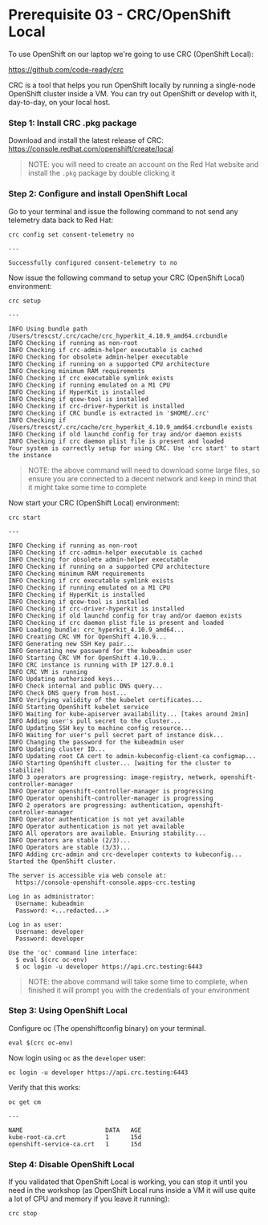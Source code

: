 # Prerequisite 03 - CRC/OpenShift Local

To use OpenShift on our laptop we're going to use CRC (OpenShift Local):

https://github.com/code-ready/crc

CRC is a tool that helps you run OpenShift locally by running a single-node OpenShift cluster inside a VM. You can try out OpenShift or develop with it, day-to-day, on your local host.

### Step 1: Install CRC .pkg package 

Download and install the latest release of CRC:
https://console.redhat.com/openshift/create/local

> NOTE: you will need to create an account on the Red Hat website and install the `.pkg` package by double clicking it

### Step 2: Configure and install OpenShift Local

Go to your terminal and issue the following command to not send any telemetry data back to Red Hat:

```
crc config set consent-telemetry no

---

Successfully configured consent-telemetry to no
```

Now issue the following command to setup your CRC (OpenShift Local) environment:

```
crc setup

---

INFO Using bundle path /Users/trescst/.crc/cache/crc_hyperkit_4.10.9_amd64.crcbundle 
INFO Checking if running as non-root              
INFO Checking if crc-admin-helper executable is cached 
INFO Checking for obsolete admin-helper executable 
INFO Checking if running on a supported CPU architecture 
INFO Checking minimum RAM requirements            
INFO Checking if crc executable symlink exists    
INFO Checking if running emulated on a M1 CPU     
INFO Checking if HyperKit is installed            
INFO Checking if qcow-tool is installed           
INFO Checking if crc-driver-hyperkit is installed 
INFO Checking if CRC bundle is extracted in '$HOME/.crc' 
INFO Checking if /Users/trescst/.crc/cache/crc_hyperkit_4.10.9_amd64.crcbundle exists 
INFO Checking if old launchd config for tray and/or daemon exists 
INFO Checking if crc daemon plist file is present and loaded 
Your system is correctly setup for using CRC. Use 'crc start' to start the instance
```

> NOTE: the above command will need to download some large files, so ensure you are connected to a decent network and keep in mind that it might take some time to complete

Now start your CRC (OpenShift Local) environment:

```
crc start

---

INFO Checking if running as non-root              
INFO Checking if crc-admin-helper executable is cached 
INFO Checking for obsolete admin-helper executable 
INFO Checking if running on a supported CPU architecture 
INFO Checking minimum RAM requirements            
INFO Checking if crc executable symlink exists    
INFO Checking if running emulated on a M1 CPU     
INFO Checking if HyperKit is installed            
INFO Checking if qcow-tool is installed           
INFO Checking if crc-driver-hyperkit is installed 
INFO Checking if old launchd config for tray and/or daemon exists 
INFO Checking if crc daemon plist file is present and loaded 
INFO Loading bundle: crc_hyperkit_4.10.9_amd64... 
INFO Creating CRC VM for OpenShift 4.10.9...      
INFO Generating new SSH Key pair...               
INFO Generating new password for the kubeadmin user 
INFO Starting CRC VM for OpenShift 4.10.9...      
INFO CRC instance is running with IP 127.0.0.1    
INFO CRC VM is running                            
INFO Updating authorized keys...                  
INFO Check internal and public DNS query...       
INFO Check DNS query from host...                 
INFO Verifying validity of the kubelet certificates... 
INFO Starting OpenShift kubelet service           
INFO Waiting for kube-apiserver availability... [takes around 2min] 
INFO Adding user's pull secret to the cluster...  
INFO Updating SSH key to machine config resource... 
INFO Waiting for user's pull secret part of instance disk... 
INFO Changing the password for the kubeadmin user 
INFO Updating cluster ID...                       
INFO Updating root CA cert to admin-kubeconfig-client-ca configmap... 
INFO Starting OpenShift cluster... [waiting for the cluster to stabilize] 
INFO 3 operators are progressing: image-registry, network, openshift-controller-manager 
INFO Operator openshift-controller-manager is progressing 
INFO Operator openshift-controller-manager is progressing 
INFO 2 operators are progressing: authentication, openshift-controller-manager 
INFO Operator authentication is not yet available 
INFO Operator authentication is not yet available 
INFO All operators are available. Ensuring stability... 
INFO Operators are stable (2/3)...                
INFO Operators are stable (3/3)...                
INFO Adding crc-admin and crc-developer contexts to kubeconfig... 
Started the OpenShift cluster.

The server is accessible via web console at:
  https://console-openshift-console.apps-crc.testing

Log in as administrator:
  Username: kubeadmin
  Password: <...redacted...>

Log in as user:
  Username: developer
  Password: developer

Use the 'oc' command line interface:
  $ eval $(crc oc-env)
  $ oc login -u developer https://api.crc.testing:6443
```

> NOTE: the above command will take some time to complete, when finished it will prompt you with the credentials of your environment

### Step 3: Using OpenShift Local

Configure oc (The openshiftconfig binary) on your terminal.

```
eval $(crc oc-env)
```

Now login using `oc` as the `developer` user:

```
oc login -u developer https://api.crc.testing:6443
```

Verify that this works:

```
oc get cm   

---

NAME                       DATA   AGE
kube-root-ca.crt           1      15d
openshift-service-ca.crt   1      15d
```

### Step 4: Disable OpenShift Local

If you validated that OpenShift Local is working, you can stop it until you need in the workshop (as OpenShift Local runs inside a VM it will use quite a lot of CPU and memory if you leave it running):

```
crc stop
```
